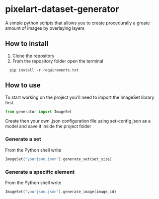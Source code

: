# pixelart-dataset-generator
A simple python scripts that allows you to create procedurally a greate amount of images by overlaying layers 

## How to install
1. Clone the repository
2. From the repository folder open the terminal
```shell
  pip install -r requirements.txt
```

## How to use
To start working on the project you'll need to import the ImageSet library first.
```python
from generator import ImageSet 
```

Create then your own .json configuration file using set-config.json as a model and save it inside the project folder
### Generate a set
From the Python shell write
```python
ImageSet("yourjson.json").generate_set(set_size)
```
### Generate a specific element
From the Python shell write
```python
ImageSet("yourjson.json").generate_image(image_id)
```
 
